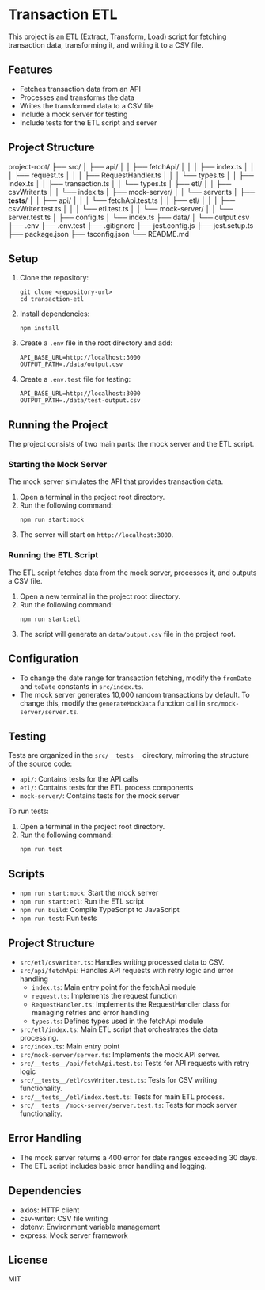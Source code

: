 # Transaction ETL

This project is an ETL (Extract, Transform, Load) script for fetching transaction data, transforming it, and writing it to a CSV file.

## Features

- Fetches transaction data from an API
- Processes and transforms the data
- Writes the transformed data to a CSV file
- Include a mock server for testing
- Include tests for the ETL script and server

## Project Structure

project-root/
├── src/
│   ├── api/
│   │   ├── fetchApi/
│   │   │   ├── index.ts
│   │   │   ├── request.ts
│   │   │   ├── RequestHandler.ts
│   │   │   └── types.ts
│   │   ├── index.ts
│   │   ├── transaction.ts
│   │   └── types.ts
│   ├── etl/
│   │   ├── csvWriter.ts
│   │   └── index.ts
│   ├── mock-server/
│   │   └── server.ts
│   ├── __tests__/
│   │   ├── api/
│   │   │   └── fetchApi.test.ts
│   │   ├── etl/
│   │   │   ├── csvWriter.test.ts
│   │   │   └── etl.test.ts
│   │   └── mock-server/
│   │       └── server.test.ts
│   ├── config.ts
│   └── index.ts
├── data/
│   └── output.csv
├── .env
├── .env.test
├── .gitignore
├── jest.config.js
├── jest.setup.ts
├── package.json
├── tsconfig.json
└── README.md

## Setup

1. Clone the repository:
   ```
   git clone <repository-url>
   cd transaction-etl
   ```

2. Install dependencies:
   ```
   npm install
   ```

3. Create a `.env` file in the root directory and add:
   ```
   API_BASE_URL=http://localhost:3000
   OUTPUT_PATH=./data/output.csv
   ```

4. Create a `.env.test` file for testing:
   ```
   API_BASE_URL=http://localhost:3000
   OUTPUT_PATH=./data/test-output.csv
   ```

## Running the Project

The project consists of two main parts: the mock server and the ETL script.

### Starting the Mock Server

The mock server simulates the API that provides transaction data.

1. Open a terminal in the project root directory.
2. Run the following command:
   ```
   npm run start:mock
   ```
3. The server will start on `http://localhost:3000`.

### Running the ETL Script

The ETL script fetches data from the mock server, processes it, and outputs a CSV file.

1. Open a new terminal in the project root directory.
2. Run the following command:
   ```
   npm run start:etl
   ```
3. The script will generate an `data/output.csv` file in the project root.

## Configuration

- To change the date range for transaction fetching, modify the `fromDate` and `toDate` constants in `src/index.ts`.
- The mock server generates 10,000 random transactions by default. To change this, modify the `generateMockData` function call in `src/mock-server/server.ts`.

## Testing

Tests are organized in the `src/__tests__` directory, mirroring the structure of the source code:

- `api/`: Contains tests for the API calls
- `etl/`: Contains tests for the ETL process components
- `mock-server/`: Contains tests for the mock server

To run tests:

1. Open a terminal in the project root directory.
2. Run the following command:
   ```
   npm run test
   ```

## Scripts

- `npm run start:mock`: Start the mock server
- `npm run start:etl`: Run the ETL script
- `npm run build`: Compile TypeScript to JavaScript
- `npm run test`: Run tests

## Project Structure

- `src/etl/csvWriter.ts`: Handles writing processed data to CSV.
- `src/api/fetchApi`: Handles API requests with retry logic and error handling
  - `index.ts`: Main entry point for the fetchApi module
  - `request.ts`: Implements the request function
  - `RequestHandler.ts`: Implements the RequestHandler class for managing retries and error handling
  - `types.ts`: Defines types used in the fetchApi module
- `src/etl/index.ts`: Main ETL script that orchestrates the data processing.
- `src/index.ts`: Main entry point
- `src/mock-server/server.ts`: Implements the mock API server.
- `src/__tests__/api/fetchApi.test.ts`: Tests for API requests with retry logic
- `src/__tests__/etl/csvWriter.test.ts`: Tests for CSV writing functionality.
- `src/__tests__/etl/index.test.ts`: Tests for main ETL process.
- `src/__tests__/mock-server/server.test.ts`: Tests for mock server functionality.

## Error Handling

- The mock server returns a 400 error for date ranges exceeding 30 days.
- The ETL script includes basic error handling and logging.

## Dependencies

- axios: HTTP client
- csv-writer: CSV file writing
- dotenv: Environment variable management
- express: Mock server framework

## License

MIT